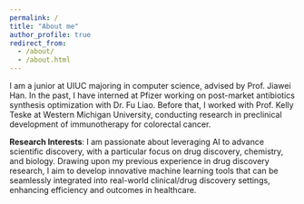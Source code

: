```yaml
---
permalink: /
title: "About me"
author_profile: true
redirect_from: 
  - /about/
  - /about.html
---
```


I am a junior at UIUC majoring in computer science, advised by Prof. Jiawei Han. In the past, I have interned at Pfizer working on post-market antibiotics synthesis optimization with Dr. Fu Liao. Before that, I worked with Prof. Kelly Teske at Western Michigan University, conducting research in preclinical development of immunotherapy for colorectal cancer.

**Research Interests**: I am passionate about leveraging AI to advance scientific discovery, with a particular focus on drug discovery, chemistry, and biology. Drawing upon my previous experience in drug discovery research, I aim to develop innovative machine learning tools that can be seamlessly integrated into real-world clinical/drug discovery settings, enhancing efficiency and outcomes in healthcare. 
